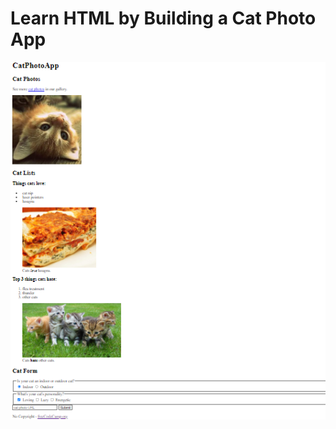 
# Learn HTML by Building a Cat Photo App

![Cafe Menu](https://github.com/ibrahimbayburtlu/Web-projects/blob/master/Cat%20App/CatPhotoApp.png)

  
